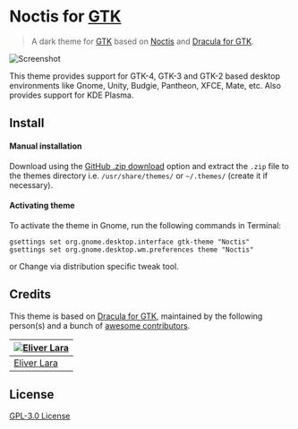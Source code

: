 # Noctis for [GTK](https://www.gtk.org/)

> A dark theme for [GTK](https://www.gtk.org/) based on [Noctis](https://github.com/liviuschera/noctis) and [Dracula for GTK](https://github.com/dracula/gtk).

![Screenshot](./screenshot.png)

This theme provides support for GTK-4, GTK-3 and GTK-2 based desktop environments like Gnome, Unity, Budgie, Pantheon, XFCE, Mate, etc. Also provides support for KDE Plasma.

## Install

#### Manual installation

Download using the [GitHub .zip download](https://github.com/FinnKrestel/noctis-gtk/archive/master.zip) option and extract the `.zip` file to the themes directory i.e. `/usr/share/themes/` or `~/.themes/` (create it if necessary).

#### Activating theme

To activate the theme in Gnome, run the following commands in Terminal:

```
gsettings set org.gnome.desktop.interface gtk-theme "Noctis"
gsettings set org.gnome.desktop.wm.preferences theme "Noctis"
```

or Change via distribution specific tweak tool.

## Credits

This theme is based on [Dracula for GTK](https://github.com/dracula/gtk), maintained by the following person(s) and a bunch of [awesome contributors](https://github.com/dracula/gtk/graphs/contributors).

| [![Eliver Lara](https://avatars0.githubusercontent.com/u/9838260?v=3&s=70)](https://github.com/EliverLara) |
| ---------------------------------------------------------------------------------------------------------- |
| [Eliver Lara](https://github.com/EliverLara)                                                               |

## License

[GPL-3.0 License](./LICENSE)
